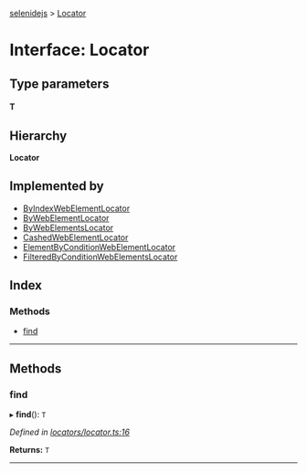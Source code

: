 [selenidejs](../README.md) > [Locator](../interfaces/locator.md)

# Interface: Locator

## Type parameters
#### T 
## Hierarchy

**Locator**

## Implemented by

* [ByIndexWebElementLocator](../classes/byindexwebelementlocator.md)
* [ByWebElementLocator](../classes/bywebelementlocator.md)
* [ByWebElementsLocator](../classes/bywebelementslocator.md)
* [CashedWebElementLocator](../classes/cashedwebelementlocator.md)
* [ElementByConditionWebElementLocator](../classes/elementbyconditionwebelementlocator.md)
* [FilteredByConditionWebElementsLocator](../classes/filteredbyconditionwebelementslocator.md)

## Index

### Methods

* [find](locator.md#find)

---

## Methods

<a id="find"></a>

###  find

▸ **find**(): `T`

*Defined in [locators/locator.ts:16](https://github.com/KnowledgeExpert/selenidejs/blob/master/lib/locators/locator.ts#L16)*

**Returns:** `T`

___

